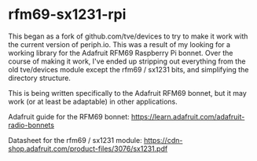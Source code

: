 # rfm69-sx1231-rpi

This began as a fork of github.com/tve/devices to try to make it work with
the current version of periph.io. This was a result of my looking for a
working library for the Adafruit RFM69 Raspberry Pi bonnet. Over the
course of making it work, I've ended up stripping out everything from the
old tve/devices module except the rfm69 / sx1231 bits, and simplifying the
directory structure.

This is being written specifically to the Adafruit RFM69 bonnet, but it
may work (or at least be adaptable) in other applications.

Adafruit guide for the RFM69 bonnet:
https://learn.adafruit.com/adafruit-radio-bonnets

Datasheet for the rfm69 / sx1231 module:
https://cdn-shop.adafruit.com/product-files/3076/sx1231.pdf